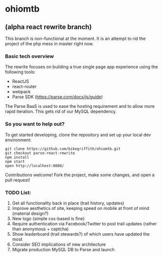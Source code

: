 # ohiomtb

## (alpha react rewrite branch)
This branch is non-functional at the moment. It is an attempt to rid the project of the php mess in master right now.

### Basic tech overview

The rewrite focuses on building a true single page app experience using the following tools:

* ReactJS
* react-router
* webpack
* Parse SDK (https://parse.com/docs/js/guide)

The Parse BaaS is used to ease the hosting requirement and to allow more rapid iteration. This gets rid of our MySQL dependency.

### So you want to help out?

To get started developing, clone the repository and set up your local dev environment:

```
git clone https://github.com/bikegriffith/ohiomtb.git
git checkout parse-react-rewrite
npm install
npm start
open http://localhost:8080/
```

Contributions welcome! Fork the project, make some changes, and open a pull request!

### TODO List:
1. Get all functionality back in place (trail history, updates)
2. Improve aesthetics of site, keeping speed on mobile at front of mind (material design?)
3. New logo (simple css-based is fine)
4. Require authentication via Facebook/Twitter to post trail updates (rather than anonymous + captcha)
5. Show leaderboard (trail stewards?) of which users have updated the most
6. Consider SEO implications of new architecture
7. Migrate production MySQL DB to Parse and launch
